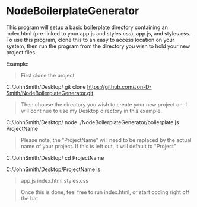 # NodeBoilerplateGenerator


This program will setup a basic boilerplate directory containing an index.html (pre-linked to your app.js and styles.css), app.js, and styles.css. To use this program, clone this to an easy to access location on your system, then run the program from the directory you wish to hold your new project files.

Example:

>First clone the project

C:/JohnSmith/Desktop/ git clone https://github.com/Jon-D-Smith/NodeBoilerplateGenerator.git

>Then choose the directory you wish to create your new project on. I will continue to use my Desktop directory in this example.

C:/JohnSmith/Desktop/ node ./NodeBoilerplateGenerator/boilerplate.js ProjectName

> Please note, the "ProjectName" will need to be replaced by the actual name of your project. If this is left out, it will default to "Project"

C:/JohnSmith/Desktop/ cd ProjectName

C:/JohnSmith/Desktop/ProjectName ls

>app.js index.html styles.css


>Once this is done, feel free to run index.html, or start coding right off the bat